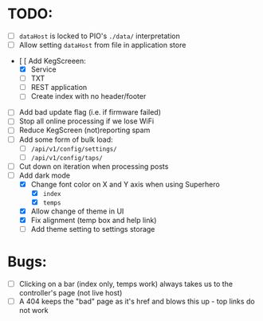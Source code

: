# TODO:

- [ ] `dataHost` is locked to PIO's `./data/` interpretation
- [ ] Allow setting `dataHost` from file in application store
- [ [ Add KegScreeen:
    - [x] Service
    - [ ] TXT
    - [ ] REST application
    - [ ] Create index with no header/footer
- [ ] Add bad update flag (i.e. if firmware failed)
- [ ] Stop all online processing if we lose WiFi
- [ ] Reduce KegScreen (not)reporting spam
- [ ] Add some form of bulk load:
    - [ ] `/api/v1/config/settings/`
    - [ ] `/api/v1/config/taps/`
- [ ] Cut down on iteration when processing posts
- [ ] Add dark mode
    - [x] Change font color on X and Y axis when using Superhero
        - [x] `index`
        - [x] `temps`
    - [x] Allow change of theme in UI
    - [x] Fix alignment (temp box and help link)
    - [ ] Add theme setting to settings storage

# Bugs:

- [ ] Clicking on a bar (index only, temps work) always takes us to the controller's page (not live host)
- [ ] A 404 keeps the "bad" page as it's href and blows this up - top links do not work
